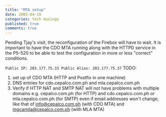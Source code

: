 ```yaml
---
title: "MTA setup"
date: 2005-04-19
categories: tech musings
published: true
comments: true
---
```


Pending Tjay's visit, the reconfiguration of the Firebox will have to wait. It is important to have the CDO MTA running along with the HTTPD service in the P5-520 to be able to test the configuration  in more or less "correct" conditions.

`
Public IP: 203.177.75.33
Public Alias: 203.177.75.37
`
TODO:
1. set up of CDO MTA (HTTP and Postfix in one machine)
2. DNS entries for cdo.cepalco.com.ph and mla.cepalco.com.ph
3. Verify if HTTP NAT and SMTP NAT will not have problems with multiple domains e.g. cepalco.com.ph (for HTTP) and cdo.cepalco.com.ph or mla.cepalco.com.ph (for SMTP) even if email addresses won't change, like that of info@cepalco.com.ph (with CDO MTA) and mgcamila@cepalco.com.ph (with MLA MTA)
